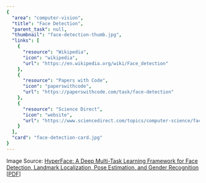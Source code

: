 ```yaml
---
{
  "area": "computer-vision",
  "title": "Face Detection",
  "parent_task": null,
  "thumbnail": "face-detection-thumb.jpg",
  "links": [
    {
      "resource": "Wikipedia",
      "icon": "wikipedia",
      "url": "https://en.wikipedia.org/wiki/Face_detection"
    },
    {
      "resource": "Papers with Code",
      "icon": "paperswithcode",
      "url": "https://paperswithcode.com/task/face-detection"
    },
    {
      "resource": "Science Direct",
      "icon": "website",
      "url": "https://www.sciencedirect.com/topics/computer-science/face-detection"
    }
  ],
  "card": "face-detection-card.jpg"
}
---
```

Image Source: [HyperFace: A Deep Multi-Task Learning Framework for Face Detection, Landmark Localization, Pose Estimation, and Gender Recognition](https://www.semanticscholar.org/paper/HyperFace%3A-A-Deep-Multi-Task-Learning-Framework-for-Ranjan-Patel/04eed24e26d9e6aaf2ca434cad20facd5feb83d0) [[PDF](https://arxiv.org/pdf/1603.01249.pdf)]  